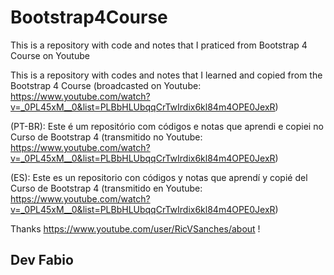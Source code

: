 # Bootstrap4Course
This is a repository with code and notes that I praticed from Bootstrap 4 Course on Youtube

This is a repository with codes and notes that I learned and copied from the Bootstrap 4 Course (broadcasted on Youtube: https://www.youtube.com/watch?v=_0PL45xM__0&list=PLBbHLUbqqCrTwIrdix6kl84m4OPE0JexR)

(PT-BR): Este é um repositório com códigos e notas que aprendi e copiei no Curso de Bootstrap 4 (transmitido no Youtube: https://www.youtube.com/watch?v=_0PL45xM__0&list=PLBbHLUbqqCrTwIrdix6kl84m4OPE0JexR)

(ES): Este es un repositorio con códigos y notas que aprendí y copié del Curso de Bootstrap 4  (transmitido en Youtube: https://www.youtube.com/watch?v=_0PL45xM__0&list=PLBbHLUbqqCrTwIrdix6kl84m4OPE0JexR)

Thanks https://www.youtube.com/user/RicVSanches/about !

Dev Fabio
----------
